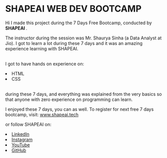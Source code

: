 # SHAPEAI WEB DEV BOOTCAMP


Hi I made this project during the 7 Days Free Bootcamp, conducted by <b> SHAPEAI </b>.

The instructor during the session was Mr. Shaurya Sinha (a Data Analyst at Jio). I got to learn a lot during these 7 days and it was an amazing experience learning with SHAPEAI.

<br>I got to have hands on experience on:

<li>HTML

<li>CSS

<br>during these 7 days, and everything was explained from the very basics so that anyone with zero experience on programming can learn.


I enjoyed these 7 days, you can as well. To register for next free 7 days bootcamp, visit: www.shapeai.tech

or follow SHAPEAI on:

<li><a href="https://in.linkedin.com/company/shapeai">LinkedIn</a> 

<li><a href="https://www.instagram.com/shape.ai/?hl=en">Instagram</a> 

<li><a href="https://www.youtube.com/channel/UCTUvDLTW9meuDXWcbmISPdA">YouTube</a> 

<li><a href="https://github.com/shapeai">GitHub</a>







